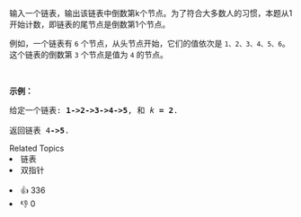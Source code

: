 <p>输入一个链表，输出该链表中倒数第k个节点。为了符合大多数人的习惯，本题从1开始计数，即链表的尾节点是倒数第1个节点。</p>

<p>例如，一个链表有 <code>6</code> 个节点，从头节点开始，它们的值依次是 <code>1、2、3、4、5、6</code>。这个链表的倒数第 <code>3</code> 个节点是值为 <code>4</code> 的节点。</p>

<p> </p>

<p><strong>示例：</strong></p>

<pre>
给定一个链表: <strong>1->2->3->4->5</strong>, 和 <em>k </em><strong>= 2</strong>.

返回链表 4<strong>->5</strong>.</pre>
<div><div>Related Topics</div><div><li>链表</li><li>双指针</li></div></div><br><div><li>👍 336</li><li>👎 0</li></div>